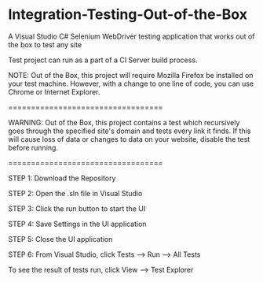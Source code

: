 Integration-Testing-Out-of-the-Box
==================================

A Visual Studio C# Selenium WebDriver testing application that works out of the box to test any site

Test project can run as a part of a CI Server build process.

NOTE:  Out of the Box, this project will require Mozilla Firefox be installed on your test machine.
However, with a change to one line of code, you can use Chrome or Internet Explorer.

==================================

WARNING:  Out of the Box, this project contains a test which recursively goes through the specified site's domain and tests every link it finds.  If this will cause loss of data or changes to data on your website, disable the test before running.

==================================

STEP 1:  Download the Repository

STEP 2:  Open the .sln file in Visual Studio

STEP 3:  Click the run button to start the UI

STEP 4:  Save Settings in the UI application

STEP 5:  Close the UI application

STEP 6:  From Visual Studio, click Tests --> Run --> All Tests

To see the result of tests run, click View --> Test Explorer

